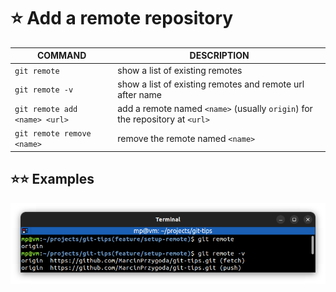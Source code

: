 # ⭐ Add a remote repository

| COMMAND                       | DESCRIPTION                                                                  |
| ----------------------------- | ---------------------------------------------------------------------------- |
| `git remote`                  | show a list of existing remotes                                              |
| `git remote -v`               | show a list of existing remotes and remote url after name                    |
| `git remote add <name> <url>` | add a remote named `<name>` (usually `origin`) for the repository at `<url>` |
| `git remote remove <name>`    | remove the remote named `<name>`                                             |

## ⭐⭐ Examples

![](images/git-remote.png)